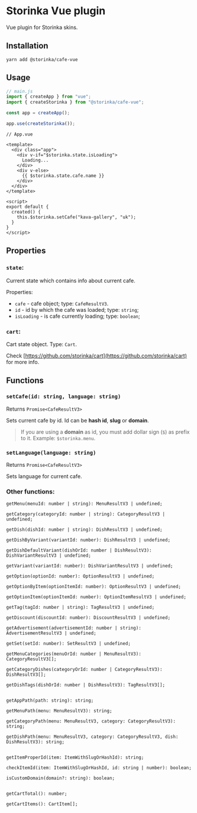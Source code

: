 # Storinka Vue plugin

Vue plugin for Storinka skins.

## Installation

```shell
yarn add @storinka/cafe-vue
```

## Usage

```javascript
// main.js
import { createApp } from "vue";
import { createStorinka } from "@storinka/cafe-vue";

const app = createApp();

app.use(createStorinka());
```

```vue
// App.vue

<template>
  <div class="app">
    <div v-if="$storinka.state.isLoading">
      Loading...
    </div>
    <div v-else>
      {{ $storinka.state.cafe.name }}
    </div>
  </div>
</template>

<script>
export default {
  created() {
    this.$storinka.setCafe("kava-gallery", "uk");
  }
}
</script>
```

## Properties

### `state`:

Current state which contains info about current cafe.

Properties:

- `cafe` - cafe object; type: `CafeResultV3`.
- `id` - id by which the cafe was loaded; type: `string`;
- `isLoading` - is cafe currently loading; type: `boolean`;

### `cart`:

Cart state object. Type: `Cart`.

Check [https://github.com/storinka/cart](https://github.com/storinka/cart) for more info.

## Functions

### `setCafe(id: string, language: string)`

Returns `Promise<CafeResultV3>`

Sets current cafe by id. Id can be **hash id**, **slug** or **domain**.
> If you are using a **domain** as id, you must add dollar sign (`$`) as prefix to it. Example: `$storinka.menu`.

### `setLanguage(language: string)`

Returns `Promise<CafeResultV3>`

Sets language for current cafe.

### Other functions:

```
getMenu(menuId: number | string): MenuResultV3 | undefined;

getCategory(categoryId: number | string): CategoryResultV3 | undefined;

getDish(dishId: number | string): DishResultV3 | undefined;

getDishByVariant(variantId: number): DishResultV3 | undefined;

getDishDefaultVariant(dishOrId: number | DishResultV3): DishVariantResultV3 | undefined;

getVariant(variantId: number): DishVariantResultV3 | undefined;

getOption(optionId: number): OptionResultV3 | undefined;

getOptionByItem(optionItemId: number): OptionResultV3 | undefined;

getOptionItem(optionItemId: number): OptionItemResultV3 | undefined;

getTag(tagId: number | string): TagResultV3 | undefined;

getDiscount(discountId: number): DiscountResultV3 | undefined;

getAdvertisement(advertisementId: number | string): AdvertisementResultV3 | undefined;

getSet(setId: number): SetResultV3 | undefined;

getMenuCategories(menuOrId: number | MenuResultV3): CategoryResultV3[];

getCategoryDishes(categoryOrId: number | CategoryResultV3): DishResultV3[];

getDishTags(dishOrId: number | DishResultV3): TagResultV3[];


getAppPath(path: string): string;

getMenuPath(menu: MenuResultV3): string;

getCategoryPath(menu: MenuResultV3, category: CategoryResultV3): string;

getDishPath(menu: MenuResultV3, category: CategoryResultV3, dish: DishResultV3): string;


getItemProperId(item: ItemWithSlugOrHashId): string;

checkItemId(item: ItemWithSlugOrHashId, id: string | number): boolean;

isCustomDomain(domain?: string): boolean;


getCartTotal(): number;

getCartItems(): CartItem[];
```
